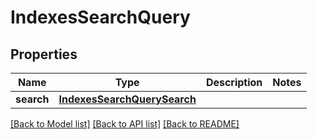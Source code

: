 # IndexesSearchQuery

## Properties
Name | Type | Description | Notes
------------ | ------------- | ------------- | -------------
**search** | [**IndexesSearchQuerySearch**](IndexesSearchQuerySearch.md) |  | 

[[Back to Model list]](../README.md#documentation-for-models) [[Back to API list]](../README.md#documentation-for-api-endpoints) [[Back to README]](../README.md)


